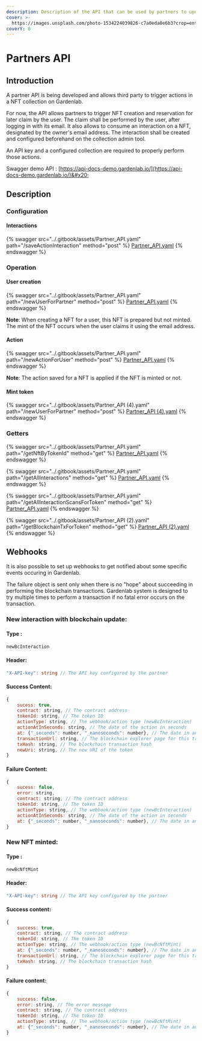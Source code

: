 ```yaml
---
description: Description of the API that can be used by partners to update the NFT
cover: >-
  https://images.unsplash.com/photo-1534224039826-c7a0eda0e6b3?crop=entropy&cs=srgb&fm=jpg&ixid=M3wxOTcwMjR8MHwxfHNlYXJjaHwyfHxjb25uZWN0aW9ufGVufDB8fHx8MTY4ODIzODgxOHww&ixlib=rb-4.0.3&q=85
coverY: 0
---
```


# Partners API

## Introduction

A partner API is being developed and allows third party to trigger actions in a NFT collection on Gardenlab.&#x20;

For now, the API allows partners to trigger NFT creation and reservation for later claim by the user. The claim shall be performed by the user, after logging in with its email. It also allows to consume an interaction on a NFT, designated by the owner's email address. The interaction shall be created and configured beforehand on the collection admin tool.

An API key and a configured collection are required to properly perform those actions.

Swagger demo API : [https://api-docs-demo.gardenlab.io/](https://api-docs-demo.gardenlab.io/)&#x20;

## Description

### Configuration

#### Interactions

{% swagger src="../.gitbook/assets/Partner_API.yaml" path="/saveActionInteraction" method="post" %}
[Partner_API.yaml](../.gitbook/assets/Partner_API.yaml)
{% endswagger %}

### Operation

#### User creation

{% swagger src="../.gitbook/assets/Partner_API.yaml" path="/newUserForPartner" method="post" %}
[Partner_API.yaml](../.gitbook/assets/Partner_API.yaml)
{% endswagger %}

**Note**: When creating a NFT for a user, this NFT is prepared but not minted. The mint of the NFT occurs when the user claims it using the email address.

#### Action

{% swagger src="../.gitbook/assets/Partner_API.yaml" path="/newActionForUser" method="post" %}
[Partner_API.yaml](../.gitbook/assets/Partner_API.yaml)
{% endswagger %}

**Note**: The action saved for a NFT is applied if the NFT is minted or not.

#### Mint token

{% swagger src="../.gitbook/assets/Partner_API (4).yaml" path="/newUserForPartner" method="post" %}
[Partner_API (4).yaml](<../.gitbook/assets/Partner_API (4).yaml>)
{% endswagger %}

### Getters

{% swagger src="../.gitbook/assets/Partner_API.yaml" path="/getNftByTokenId" method="get" %}
[Partner_API.yaml](../.gitbook/assets/Partner_API.yaml)
{% endswagger %}

{% swagger src="../.gitbook/assets/Partner_API.yaml" path="/getAllInteractions" method="get" %}
[Partner_API.yaml](../.gitbook/assets/Partner_API.yaml)
{% endswagger %}

{% swagger src="../.gitbook/assets/Partner_API.yaml" path="/getAllInteractionScansForToken" method="get" %}
[Partner_API.yaml](../.gitbook/assets/Partner_API.yaml)
{% endswagger %}

{% swagger src="../.gitbook/assets/Partner_API (2).yaml" path="/getBlockchainTxForToken" method="get" %}
[Partner_API (2).yaml](<../.gitbook/assets/Partner_API (2).yaml>)
{% endswagger %}



## Webhooks

It is also possible to set up webhooks to get notified about some specific events occuring in Gardenlab.

The failure object is sent only when there is no "hope" about succeeding in performing the blockchain transactions. Gardenlab system is designed to try multiple times to perform a transaction if no fatal error occurs on the transaction.

### New interaction with blockchain update:

#### Type :&#x20;

```typescript
newBcInteraction
```

#### Header:

```typescript
"X-API-key": string // The API key configured by the partner
```

#### Success Content:

```javascript
{
    sucess: true,
    contract: string, // The contract address
    tokenId: string, // The token ID
    actionType: string, // The webhook/action type (newBcInteraction)
    actionAtInSeconds: string, // The date of the action in seconds
    at: {"_seconds": number, "_nanoseconds": number}, // The date in an object
    transactionUrl: string, // The blockchain explorer page for this transaction
    txHash: string, // The blockchain transaction hash
    newUri: string, // The new URI of the token
}
```

#### &#x20;Failure Content:

```javascript
{
    sucess: false,
    error: string,
    contract: string, // The contract address
    tokenId: string, // The token ID
    actionType: string, // The webhook/action type (newBcInteraction)
    actionAtInSeconds: string, // The date of the action in seconds
    at: {"_seconds": number, "_nanoseconds": number}, // The date in an object
}
```

###

### New NFT minted:

#### Type :&#x20;

```typescript
newBcNftMint
```

#### Header:

```typescript
"X-API-key": string // The API key configured by the partner
```

#### Success content:

```javascript
{
    success: true,
    contract: string, // The contract address
    tokenId: string, // The token ID
    actionType: string, // The webhook/action type (newBcNftMint)
    at: {"_seconds": number, "_nanoseconds": number}, // The date in an object
    transactionUrl: string, // The blockchain explorer page for this transaction
    txHash: string, // The blockchain transaction hash
}
```

#### Failure content:

```javascript
{
    success: false,
    error: string, // The error message
    contract: string, // The contract address
    tokenId: string, // The token ID
    actionType: string, // The webhook/action type (newBcNftMint)
    at: {"_seconds": number, "_nanoseconds": number}, // The date in an object
}
```
